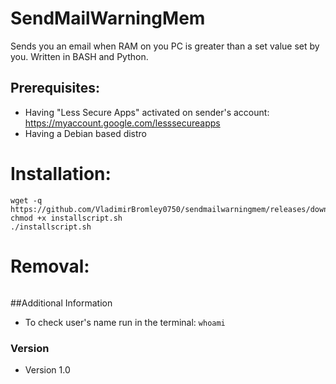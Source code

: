 SendMailWarningMem
======
Sends you an email when RAM on you PC is greater than a set value set by you. Written in BASH and Python. 

## Prerequisites:
* Having "Less Secure Apps" activated on sender's account: https://myaccount.google.com/lesssecureapps
* Having a Debian based distro

# Installation:
```
wget -q https://github.com/VladimirBromley0750/sendmailwarningmem/releases/download/1.1/installscript.sh 
chmod +x installscript.sh
./installscript.sh
```
# Removal:
```

```
##Additional Information
* To check user's name run in the terminal: `whoami`

### Version 
* Version 1.0
